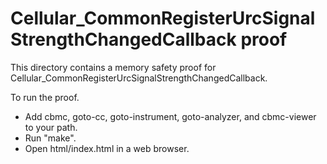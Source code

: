 # Cellular_CommonRegisterUrcSignalStrengthChangedCallback proof

This directory contains a memory safety proof for
Cellular_CommonRegisterUrcSignalStrengthChangedCallback.

To run the proof.

- Add cbmc, goto-cc, goto-instrument, goto-analyzer, and cbmc-viewer to your
  path.
- Run "make".
- Open html/index.html in a web browser.
